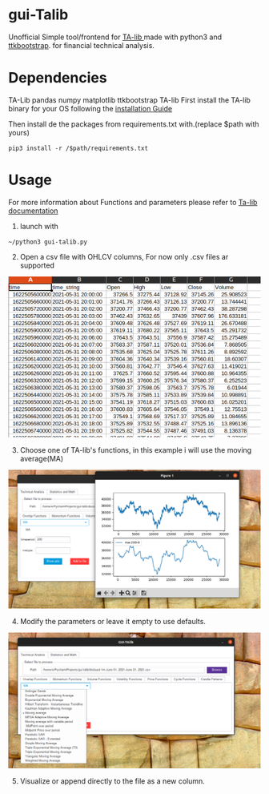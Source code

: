 # gui-Talib

Unofficial Simple tool/frontend for [TA-lib ](https://github.com/mrjbq7/ta-lib) made with python3 and [ttkbootstrap](https://github.com/israel-dryer/ttkbootstrap/tree/0.5).
for financial technical analysis.

# Dependencies
TA-Lib
pandas
numpy
matplotlib
ttkbootstrap
TA-lib
First install the TA-lib binary for your OS following the [installation Guide](https://mrjbq7.github.io/ta-lib/install.html)

Then install de the packages from requirements.txt with.(replace $path with yours)  
```
pip3 install -r /$path/requirements.txt

```
# Usage
For more information about Functions and parameters please refer to [Ta-lib documentation](https://mrjbq7.github.io/ta-lib/doc_index.html)
1) launch with
```
~/python3 gui-talib.py

```
2) Open a csv file with OHLCV columns, For now only .csv files ar supported

![1](/docs/images/1.png)

3) Choose one of TA-lib's functions, in this example i will use the moving average(MA)

![2](/docs/images/2.png)

4) Modify the parameters or leave it empty to use defaults.

![3](/docs/images/3.png)

5) Visualize or append directly to the file as a new column.